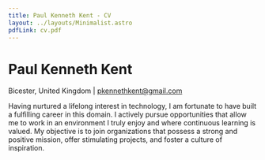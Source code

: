 ```yaml
---
title: Paul Kenneth Kent - CV
layout: ../layouts/Minimalist.astro
pdfLink: cv.pdf
---
```


# Paul Kenneth Kent

Bicester, United Kingdom | pkennethkent@gmail.com

Having nurtured a lifelong interest in technology, I am fortunate to have built a fulfilling career in this domain. I actively pursue opportunities that allow me to work in an environment I truly enjoy and where continuous learning is valued. My objective is to join organizations that possess a strong and positive mission, offer stimulating projects, and foster a culture of inspiration.
